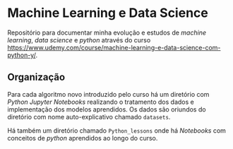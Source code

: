 # Machine Learning e Data Science
Repositório para documentar minha evolução e estudos de _machine learning_, _data science_ e _python_ através do curso https://www.udemy.com/course/machine-learning-e-data-science-com-python-y/.

## Organização 
Para cada algoritmo novo introduzido pelo curso há um diretório com _Python Jupyter Notebooks_ realizando o tratamento dos dados e implementação dos modelos aprendidos. Os dados são oriundos do diretório com nome auto-explicativo chamado `datasets`.

Há também um diretório chamado `Python_lessons` onde há _Notebooks_ com conceitos de _python_ aprendidos ao longo do curso.  

